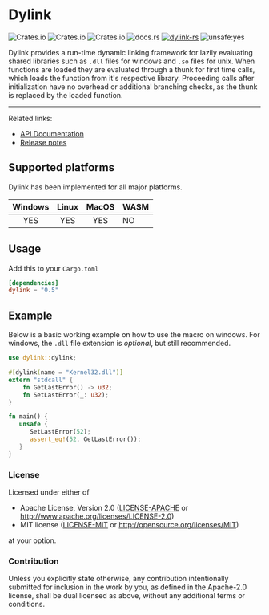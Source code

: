 # Dylink

![Crates.io](https://img.shields.io/crates/l/dylink) ![Crates.io](https://img.shields.io/crates/v/dylink) ![Crates.io](https://img.shields.io/crates/d/dylink) ![docs.rs](https://img.shields.io/docsrs/dylink) [![dylink-rs](https://github.com/Razordor/dylink/actions/workflows/rust.yml/badge.svg)](https://github.com/Razordor/dylink/actions/workflows/rust.yml) ![unsafe:yes](https://img.shields.io/badge/unsafe-yes-red)

Dylink provides a run-time dynamic linking framework for lazily evaluating shared libraries such as `.dll` files for windows
and `.so` files for unix. When functions are loaded they are evaluated through a thunk for first time calls, which loads the
function from it's respective library. Proceeding calls after initialization have no overhead or additional branching checks,
as the thunk is replaced by the loaded function.

----

Related links:

* [API Documentation](https://docs.rs/dylink)
* [Release notes](https://github.com/Razordor/dylink/releases)

## Supported platforms

Dylink has been implemented for all major platforms.

| Windows | Linux | MacOS | WASM |
|:-------:|:-----:|:-----:|------|
| YES     | YES   | YES   | NO   |

## Usage

Add this to your `Cargo.toml`

```toml
[dependencies]
dylink = "0.5"
```

## Example

Below is a basic working example on how to use the macro on windows.
For windows, the `.dll` file extension is *optional*, but still recommended.

```rust
use dylink::dylink;

#[dylink(name = "Kernel32.dll")]
extern "stdcall" {
    fn GetLastError() -> u32;
    fn SetLastError(_: u32);
}

fn main() {
   unsafe {
      SetLastError(52);
      assert_eq!(52, GetLastError());
   }
}
```

### License

Licensed under either of

* Apache License, Version 2.0
   ([LICENSE-APACHE](LICENSE-APACHE) or <http://www.apache.org/licenses/LICENSE-2.0>)
* MIT license
   ([LICENSE-MIT](LICENSE-MIT) or <http://opensource.org/licenses/MIT>)

at your option.

### Contribution

Unless you explicitly state otherwise, any contribution intentionally submitted
for inclusion in the work by you, as defined in the Apache-2.0 license, shall be
dual licensed as above, without any additional terms or conditions.
